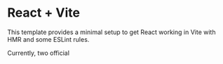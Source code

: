 # React + Vite

This template provides a minimal setup to get React working in Vite with HMR and some ESLint rules.

Currently, two official 


